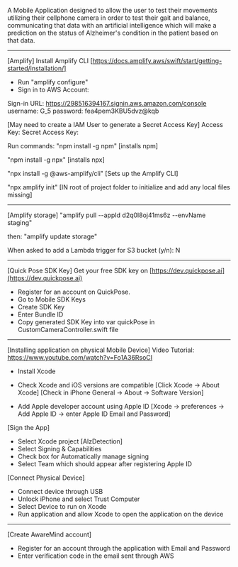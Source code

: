 A Mobile Application designed to allow the user to test their movements utilizing their cellphone camera in order to test their gait and balance, communicating that data with an artificial intelligence which will make a prediction on the status of Alzheimer's condition in the patient based on that data.

----------------------------------------------------------------------------------
[Amplify]
Install Amplify CLI [https://docs.amplify.aws/swift/start/getting-started/installation/]
- Run "amplify configure"
- Sign in to AWS Account:

Sign-in URL: https://298516394167.signin.aws.amazon.com/console
username: G_5
password: fea4pem3KBU5dvz@kqb

[May need to create a IAM User to generate a Secret Access Key]
Access Key: 
Secret Access Key: 

Run commands:
"npm install -g npm"
    [installs npm]

"npm install -g npx" 
    [installs npx]

"npx install -g @aws-amplify/cli" 
    [Sets up the Amplify CLI]

"npx amplify init"
    [IN root of project folder to initialize and add any local files missing]
    
----------------------------------------------------------------------------------
[Amplify storage]
"amplify pull --appId d2q0l8oj41ms6z --envName staging"

then:
"amplify update storage"

When asked to add a Lambda trigger for S3 bucket (y/n): N

----------------------------------------------------------------------------------
[Quick Pose SDK Key]
Get your free SDK key on [https://dev.quickpose.ai](https://dev.quickpose.ai)
- Register for an account on QuickPose.
- Go to Mobile SDK Keys
- Create SDK Key
- Enter Bundle ID 
- Copy generated SDK Key into var quickPose in CustomCameraController.swift file

----------------------------------------------------------------------------------
[Installing application on physical Mobile Device]
Video Tutorial: https://www.youtube.com/watch?v=Fo1A36RsoCI
- Install Xcode

- Check Xcode and iOS versions are compatible
    [Click Xcode -> About Xcode]
    [Check in iPhone General -> About -> Software Version] 
    
- Add Apple developer account using Apple ID
    [Xcode -> preferences -> Add Apple ID -> enter Apple ID Email and Password]
    
[Sign the App]
- Select Xcode project [AlzDetection]
- Select Signing & Capabilities
- Check box for Automatically manage signing
- Select Team which should appear after registering Apple ID

[Connect Physical Device]
- Connect device through USB
- Unlock iPhone and select Trust Computer
- Select Device to run on Xcode
- Run application and allow Xcode to open the application on the device

----------------------------------------------------------------------------------
[Create AwareMind account]
- Register for an account through the application with Email and Password
- Enter verification code in the email sent through AWS
